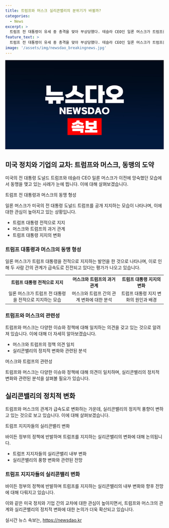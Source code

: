 ```yaml
---
title: 트럼프와 머스크 실리콘밸리의 분위기가 바뀔까?
categories:
  - News
excerpt: >
  트럼프 전 대통령이 유세 중 총격을 맞아 부상당했다. 테슬라 CEO인 일론 머스크가 트럼프를 지지하며 빠른 회복을 기원했다. 머스크는 예전에는 트럼프를 모욕하며 대립했지만, 최근 관계가 급변하고 있음을 전문가들은 지적하고 있다. 트럼프가 대통령이 되면 머스크가 정책 자문을 맡을 수도 있다는 언론 보도와 함께, 실리콘밸리의 풍향계가 변하고 있는 분석이 나오고 있다. 트럼프 지지자들이 테크 엘리트들 사이에서 늘어나고 있으며, 실리콘밸리의 중진들이 트럼프를 지지하는 목소리가 높아지고 있다는 것이다.
feature_text: >
  트럼프 전 대통령이 유세 중 총격을 맞아 부상당했다. 테슬라 CEO인 일론 머스크가 트럼프를 지지하며 빠른 회복을 기원했다. 머스크는 예전에는 트럼프를 모욕하며 대립했지만, 최근 관계가 급변하고 있음을 전문가들은 지적하고 있다. 트럼프가 대통령이 되면 머스크가 정책 자문을 맡을 수도 있다는 언론 보도와 함께, 실리콘밸리의 풍향계가 변하고 있는 분석이 나오고 있다. 트럼프 지지자들이 테크 엘리트들 사이에서 늘어나고 있으며, 실리콘밸리의 중진들이 트럼프를 지지하는 목소리가 높아지고 있다는 것이다.
image: '/assets/img/newsdao_breakingnews.jpg'
---
```


<p><img src="/assets/img/newsdao_breakingnews.jpg" alt="ranknews 속보" /></p>

<h2>미국 정치와 기업의 교차: 트럼프와 머스크, 동맹의 도약</h2>

<p>미국의 전 대통령 도널드 트럼프와 테슬라 CEO 일론 머스크가 이전에 앙숙했던 모습에서 동맹을 맺고 있는 사례가 눈에 띕니다. 이에 대해 살펴보겠습니다.</p>

<p data-ke-size="size16">트럼프 전 대통령과 머스크의 동맹 형성</p>

<p>일론 머스크가 미국의 전 대통령 도널드 트럼프를 공개 지지하는 모습이 나타나며, 이에 대한 관심이 높아지고 있는 상황입니다.</p>

<ul>
  <li>트럼프 대통령 전적으로 지지</li>
  <li>머스크와 트럼프의 과거 관계</li>
  <li>트럼프 대통령 지지의 변화</li>
</ul>

<h3>트럼프 대통령과 머스크의 동맹 형성</h3>

<p>일론 머스크가 트럼프 대통령을 전적으로 지지하는 발언을 한 것으로 나타나며, 이로 인해 두 사람 간의 관계가 급속도로 진전되고 있다는 평가가 나오고 있습니다.</p>

<table>
  <tr>
    <td style="text-align: center; height: 17px;"><b>트럼프 대통령 전적으로 지지</b></td>
    <td style="text-align: center; height: 17px;"><b>머스크와 트럼프의 과거 관계</b></td>
    <td style="text-align: center; height: 17px;"><b>트럼프 대통령 지지의 변화</b></td>
  </tr>
  <tr>
    <td style="text-align: center; height: 17px;">일론 머스크가 트럼프 전 대통령을 전적으로 지지하는 모습</td>
    <td style="text-align: center; height: 17px;">머스크와 트럼프 간의 관계 변화에 대한 분석</td>
    <td style="text-align: center; height: 17px;">트럼프 대통령 지지 변화의 원인과 배경</td>
  </tr>
</table>

<h3>트럼프와 머스크의 관련성</h3>

<p>트럼프와 머스크는 다양한 이슈와 정책에 대해 일치하는 의견을 갖고 있는 것으로 알려져 있습니다. 이에 대해 더 자세히 알아보겠습니다.</p>

<ul>
  <li>머스크와 트럼프의 정책 의견 일치</li>
  <li>실리콘밸리의 정치적 변화와 관련된 분석</li>
</ul>

<p data-ke-size="size16">머스크와 트럼프의 관련성</p>

<p>트럼프와 머스크는 다양한 이슈와 정책에 대해 의견이 일치하며, 실리콘밸리의 정치적 변화와 관련된 분석을 살펴볼 필요가 있습니다.</p>

<h2>실리콘밸리의 정치적 변화</h2>

<p>트럼프와 머스크의 관계가 급속도로 변화하는 가운데, 실리콘밸리의 정치적 풍향이 변하고 있는 것으로 보고 있습니다. 이에 대해 살펴보겠습니다.</p>

<p data-ke-size="size16">트럼프 지지자들의 실리콘밸리 변화</p>

<p>바이든 정부의 정책에 반발하며 트럼프를 지지하는 실리콘밸리의 변화에 대해 논의됩니다.</p>

<ul>
  <li>트럼프 지지자들의 실리콘밸리 내부 변화</li>
  <li>실리콘밸리의 풍향 변화와 관련된 전망</li>
</ul>

<h3>트럼프 지지자들의 실리콘밸리 변화</h3>

<p>바이든 정부의 정책에 반발하며 트럼프를 지지하는 실리콘밸리의 내부 변화와 향후 전망에 대해 다뤄지고 있습니다.</p>

<p>이와 같은 미국 정치와 기업 간의 교차에 대한 관심이 높아지면서, 트럼프와 머스크의 관계와 실리콘밸리의 정치적 변화에 대한 논의가 더욱 확산되고 있습니다.</p>
실시간 뉴스 속보는, <a href="https://newsdao.kr" rel="dofollow">https://newsdao.kr</a>


